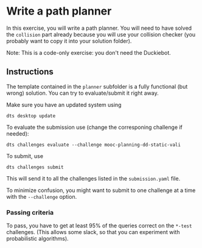 # Write a path planner

In this exercise, you will write a path planner. You will need to have solved the `collision` part already because you will use your collision checker (you probably want to copy it into your solution folder).

Note: This is a code-only exercise: you don't need the Duckiebot.


## Instructions

The template contained in the `planner` subfolder is a fully functional (but wrong) solution.
You can try to evaluate/submit it right away.

Make sure you have an updated system using

```shell
dts desktop update
```

To evaluate the submission use (change the corresponing challenge if needed):

```shell
dts challenges evaluate --challenge mooc-planning-dd-static-vali
```

To submit, use

```shell
dts challenges submit
```

This will send it to all the challenges listed in the `submission.yaml` file.

To minimize confusion, you might want to submit to one challenge at a time with the `--challenge` option.


### Passing criteria


To pass, you have to get at least 95% of the queries correct on the `*-test` challenges.
(This allows some slack, so that you can experiment with probabilistic algorithms).
